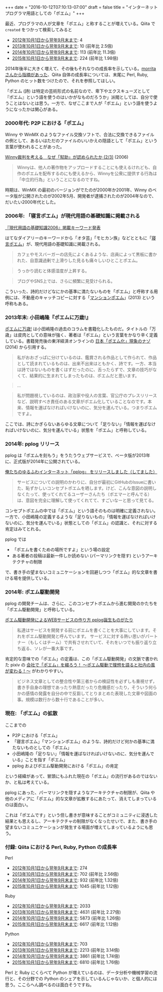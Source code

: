 +++
date = "2016-10-12T07:10:13-07:00"
draft = false
title = "インターネットプログラマ用語としての「ポエム」"
+++

最近、プログラマの人が文章を「ポエム」と称することが増えている。Qiita で ```created``` をつかって検索してみると

* [2012年10月1日から翌年9月末まで](http://qiita.com/search?utf8=%E2%9C%93&sort=&q=%E3%83%9D%E3%82%A8%E3%83%A0++created%3A%3E%3D2012-10-01+created%3A%3C2013-10-01): 4
* [2013年10月1日から翌年9月末まで](http://qiita.com/search?utf8=%E2%9C%93&sort=&q=%E3%83%9D%E3%82%A8%E3%83%A0++created%3A%3E%3D2013-10-01+created%3A%3C2014-10-01): 10 (前年比 2.5倍)
* [2014年10月1日から翌年9月末まで](http://qiita.com/search?utf8=%E2%9C%93&sort=&q=%E3%83%9D%E3%82%A8%E3%83%A0++created%3A%3E%3D2014-10-01+created%3A%3C2015-10-01): 113 (前年比 11.3倍)
* [2015年10月1日から翌年9月末まで](http://qiita.com/search?utf8=%E2%9C%93&sort=&q=%E3%83%9D%E3%82%A8%E3%83%A0++created%3A%3E%3D2015-10-01+created%3A%3C2016-10-01): 224 (前年比 1.98倍)

2014年後半に大きく増えて、その後もそれなりの成長率を示している。[morrita さんから指摘があった](https://twitter.com/omo2009/status/786739752791777280)、Qiita 自体の成長率については、末尾に Perl, Ruby, Python のヒット数をつけたので、それを参照してほしい。

「ポエム (詩) は特定の芸術形式の名前なので、卑下やエクスキューズとして『ポエム』という語を使うのはいかがなものだろうか」派閥としては、自分で使うことはないとは思う。一方で、なぜここまで人が「ポエム」という語を使うようになったかは関心がある。

### 2000年代: P2P における「ポエム」

Winny や WinMX のようなファイル交換ソフトで、合法に交換できるファイルの例として、あるいはただのファイルのいいかえの隠語として「ポエム」という言葉が使われることがあった。

[Winny裁判を考える　なぜ「幇助」が認められたか (2/3)](http://www.itmedia.co.jp/news/articles/0612/19/news023_2.html) (2006)

> Winnyは、他人の著作物をアップロードすることにも使えるけれども、自作のポエムを配布するのにも使えるから、Winnyを公衆に提供する行為は「中立的行為」ということになるのですね。

時期は、WinMX の最初のバージョンがでたのが2000年か2001年、Winny のベータ版が公開されたのが2002年5月、開発者が逮捕されたのが2004年なので、だいたい2000年代とした。

### 2006年: 「寝言ポエム」が現代用語の基礎知識に掲載される

[『現代用語の基礎知識2006』掲載キーワード発表](http://d.hatena.ne.jp/hatenadiary/20050906/1125977464)

はてなダイアリーのキーワードから「オタ芸」「モヒカン族」などとともに「[寝言ポエム](http://d.hatena.ne.jp/keyword/%BF%B2%B8%C0%A5%DD%A5%A8%A5%E0)」が、現代用語の基礎知識に掲載される。

> カフェやモスバーガーの店先によくあるような、店員によって黒板に書かれた、自意識過剰で上滑りした見るも痛々しいひとことポエム。

> うっかり読むと体感湿度が上昇する。

> ブログやSNS上では、さらに頻繁に見受けられる。

こういった、詩的だけどなにかの基準に満たないものを「ポエム」と呼称する用例には、不動産のキャッチコピーに対する「[マンションポエム](http://portal.nifty.com/kiji/130830161597_1.htm)」(2013) という呼称もある。

### 2013年末: 小田嶋隆『ポエムに万歳!』

[ポエムに万歳!](http://www.shinchosha.co.jp/book/334951/) は小田嶋隆の過去のコラムを書籍化したものだ。タイトルの「万歳」は皮肉としての意味が強く、著者は「ポエム」という言葉をかなり辛く定義している。書籍発売後の東洋経済オンラインの [日本「ポエム化」現象のナゾ](http://toyokeizai.net/articles/-/38824?page=3) (2014) から引用する。

> 私がおおざっぱに分けているのは、鑑賞される作品として作られて、作品として読まれているものは、出来不出来はともかく、詩です。一方、本当は詩ではないものを書くはずだったのに、舌ったらずで、文章の技巧がなくて、結果的に生まれてしまったものは、ポエムだと思います。

> ...

> 私が問題視しているのは、政治家や役人の言葉、官公庁のプレスリリースなど、説明すべき責任のある文章がポエム化していることなのです。本来、情報を運ばなければいけないのに、気分を運んでいる。つまりポエムですよ。

ここでは、詩にかぎらないあらゆる文章について「足りない」「情報を運ばなければいけないのに、気分を運んでいる」状態を「ポエム」と呼称している。

### 2014年: pplog リリース

pplog は「ポエムを刻もう」をうたうウェブサービスで、ベータ版が2013年に、正式版が2014年に公開されている。

[俺たちのゆるふわインターネット「pplog」 をリリースしました（してました）](http://d.hatena.ne.jp/ken_c_lo/20140131/1391171107)

> サービスについての説明のかわりに、自分が最初にGitHubのIssueに書いた、恥ずかしいコンセプトポエムを晒します。けど、こんな意図の説明しなくたって、使ってくれてるユーザーさんたち（ポエマーと呼んでる）は、意図を完全に理解して使ってくれてて、すごいなーと思って見てる。

コンセプトポエムの中では「ポエム」という語そのものは明確に定義されない。一方で、小田嶋隆の定義するような「足りないもの」「情報を運ばなければいけないのに、気分を運んでいる」状態としての「ポエム」の認識と、それに対する肯定はみてとれる。

pplog では

* 「ポエムを書くための場所ですよ」という場の設定
* ある著者の投稿は最新一件しか読めない (パーマリンクを隠す) というアーキテクチャの制限

で、書き手の望まないコミュニケーションを回避しつつ「ポエム」的な文章を書ける場を提供している。

### 2014年: ポエム駆動開発

pplog の開発チームは、さらに、このコンセプトポエムから進む開発のかたちを「ポエム駆動開発」と呼称している。

[ポエム駆動開発によるWEBサービスの作り方 pplog誕生ものがたり](http://ppworks.hatenablog.jp/entry/2014/07/13/012855)

> 私達はサービスを開発する前にポエムを書くことを大事にしています。それをポエム駆動開発と呼んでいます。 サービスに対する熱い思いがパートナー（もしくはチーム）で共有させれていて、それをいつでも振り返り立ち返る、ソレが一番大事です。

肯定的な意味での「ポエム」の定義は、この「ポエム駆動開発」の文脈で書かれた pixiv の [会社で「ポエム」を綴ろう！ ～ポエム駆動で理想を語ると社内の風が変わる！～](http://gihyo.jp/lifestyle/serial/01/poem-driven/0001?page=2) がわかりやすい。

> ビジネス文章としての整合性や第三者からの検証性を必ずしも重視せず，書き手自身の理想であったり熱意だったり危機感だったり，そういう何らかの感情の発露を自分の中で反芻してとりまとめた表現した文章や図面の事。規模は数行から数十行であることが多い。

### 現在: 「ポエム」の拡散

ここまでの

* P2P における「ポエム」
* 「寝言ポエム」「マンションポエム」のような、詩的だけど何かの基準に満たないものとしての「ポエム」
* 小田嶋隆の「足りない」「情報を運ばなければいけないのに、気分を運んでいる」ことを指す「ポエム」
* pplog およびポエム駆動開発における「ポエム」の肯定

という経緯があって、冒頭にもふれた現在の「ポエム」の流行があるのではないか、と私は考えている。

pplog にあった、パーマリンクを隠すようなアーキテクチャの制限が、Qiita や他のメディアに「ポエム」的な文章が拡散するにあたって、消えてしまっているのは面白い。

これは「ポエムです」という但し書きが意味することがコミュニティに浸透した結果とも思えるし、アーキテクチャの制限がなくなったせいで、また、書き手の望まないコミュニケーションが発生する場面が増えてしまっているようにも思う。

### 付録: Qiita における Perl, Ruby, Python の成長率

Perl

* [2012年10月1日から翌年9月末まで](http://qiita.com/search?utf8=%E2%9C%93&sort=&q=Perl++created%3A%3E%3D2012-10-01+created%3A%3C2013-10-01): 274
* [2013年10月1日から翌年9月末まで](http://qiita.com/search?utf8=%E2%9C%93&sort=&q=Perl++created%3A%3E%3D2013-10-01+created%3A%3C2014-10-01): 702 (前年比 2.56倍)
* [2014年10月1日から翌年9月末まで](http://qiita.com/search?utf8=%E2%9C%93&sort=&q=Perl++created%3A%3E%3D2014-10-01+created%3A%3C2015-10-01): 932 (前年比 1.32倍)
* [2015年10月1日から翌年9月末まで](http://qiita.com/search?utf8=%E2%9C%93&sort=&q=Perl++created%3A%3E%3D2015-10-01+created%3A%3C2016-10-01): 1045 (前年比 1.12倍)

Ruby

* [2012年10月1日から翌年9月末まで](http://qiita.com/search?utf8=%E2%9C%93&sort=&q=Ruby++created%3A%3E%3D2012-10-01+created%3A%3C2013-10-01): 2033
* [2013年10月1日から翌年9月末まで](http://qiita.com/search?utf8=%E2%9C%93&sort=&q=Ruby++created%3A%3E%3D2013-10-01+created%3A%3C2014-10-01): 4631 (前年比 2.27倍)
* [2014年10月1日から翌年9月末まで](http://qiita.com/search?utf8=%E2%9C%93&sort=&q=Ruby++created%3A%3E%3D2014-10-01+created%3A%3C2015-10-01): 5873 (前年比 1.26倍)
* [2015年10月1日から翌年9月末まで](http://qiita.com/search?utf8=%E2%9C%93&sort=&q=Ruby++created%3A%3E%3D2015-10-01+created%3A%3C2016-10-01): 6617 (前年比 1.12倍)

Python

* [2012年10月1日から翌年9月末まで](http://qiita.com/search?utf8=%E2%9C%93&sort=&q=Python++created%3A%3E%3D2012-10-01+created%3A%3C2013-10-01): 703
* [2013年10月1日から翌年9月末まで](http://qiita.com/search?utf8=%E2%9C%93&sort=&q=Python++created%3A%3E%3D2013-10-01+created%3A%3C2014-10-01): 2213 (前年比 3.14倍)
* [2014年10月1日から翌年9月末まで](http://qiita.com/search?utf8=%E2%9C%93&sort=&q=Python++created%3A%3E%3D2014-10-01+created%3A%3C2015-10-01): 3861 (前年比 1.74倍)
* [2015年10月1日から翌年9月末まで](http://qiita.com/search?utf8=%E2%9C%93&sort=&q=Python++created%3A%3E%3D2015-10-01+created%3A%3C2016-10-01): 6810 (前年比 1.76倍)

Perl と Ruby にくらべて Python が増えているのは、データ分析や機械学習の流行と、その分野での Python のシェアを示しているんじゃないか、と個人的には思う。ここらへん調べるのは面白そうですね。
<!--more-->
